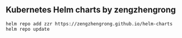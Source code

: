 ## Kubernetes Helm charts by zengzhengrong

```
helm repo add zzr https://zengzhengrong.github.io/helm-charts
helm repo update
```